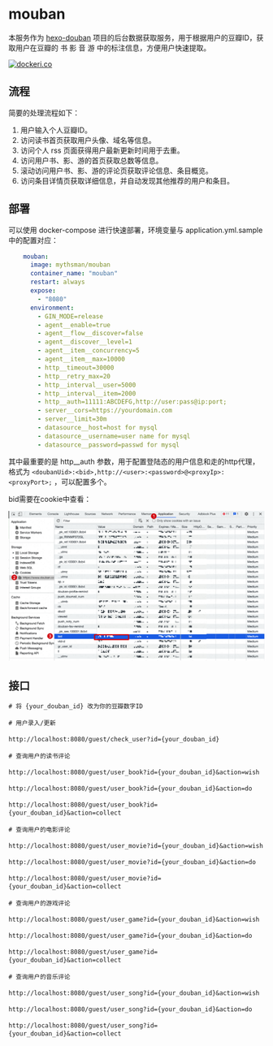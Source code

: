 # mouban

本服务作为 [hexo-douban](https://github.com/mythsman/hexo-douban) 项目的后台数据获取服务，用于根据用户的豆瓣ID，获取用户在豆瓣的 书 影 音 游 中的标注信息，方便用户快速提取。

[![dockeri.co](https://dockerico.blankenship.io/image/mythsman/mouban)](https://hub.docker.com/r/mythsman/mouban)

## 流程

简要的处理流程如下：

1. 用户输入个人豆瓣ID。
2. 访问读书首页获取用户头像、域名等信息。
3. 访问个人 rss 页面获得用户最新更新时间用于去重。
4. 访问用户书、影、游的首页获取总数等信息。
5. 滚动访问用户书、影、游的评论页获取评论信息、条目概览。
6. 访问条目详情页获取详细信息，并自动发现其他推荐的用户和条目。

## 部署

可以使用 docker-compose 进行快速部署，环境变量与 application.yml.sample 中的配置对应：

```yaml
    mouban:
      image: mythsman/mouban
      container_name: "mouban"
      restart: always
      expose:
        - "8080"
      environment:
        - GIN_MODE=release
        - agent__enable=true
        - agent__flow__discover=false
        - agent__discover__level=1
        - agent__item__concurrency=5
        - agent__item__max=10000
        - http__timeout=30000
        - http__retry_max=20
        - http__interval__user=5000
        - http__interval__item=2000
        - http__auth=11111:ABCDEFG,http://user:pass@ip:port;
        - server__cors=https://yourdomain.com
        - server__limit=30m
        - datasource__host=host for mysql
        - datasource__username=user name for mysql
        - datasource__password=passwd for mysql
```

其中最重要的是 http__auth 参数，用于配置登陆态的用户信息和走的http代理，格式为 `<doubanUid>:<bid>,http://<user>:<password>@<proxyIp>:<proxyPort>;`
，可以配置多个。

bid需要在cookie中查看：

![bid.png](image/img.png)

## 接口

```
# 将 {your_douban_id} 改为你的豆瓣数字ID

# 用户录入/更新

http://localhost:8080/guest/check_user?id={your_douban_id}

# 查询用户的读书评论

http://localhost:8080/guest/user_book?id={your_douban_id}&action=wish

http://localhost:8080/guest/user_book?id={your_douban_id}&action=do

http://localhost:8080/guest/user_book?id={your_douban_id}&action=collect

# 查询用户的电影评论

http://localhost:8080/guest/user_movie?id={your_douban_id}&action=wish

http://localhost:8080/guest/user_movie?id={your_douban_id}&action=do

http://localhost:8080/guest/user_movie?id={your_douban_id}&action=collect

# 查询用户的游戏评论

http://localhost:8080/guest/user_game?id={your_douban_id}&action=wish

http://localhost:8080/guest/user_game?id={your_douban_id}&action=do

http://localhost:8080/guest/user_game?id={your_douban_id}&action=collect

# 查询用户的音乐评论

http://localhost:8080/guest/user_song?id={your_douban_id}&action=wish

http://localhost:8080/guest/user_song?id={your_douban_id}&action=do

http://localhost:8080/guest/user_song?id={your_douban_id}&action=collect
```

